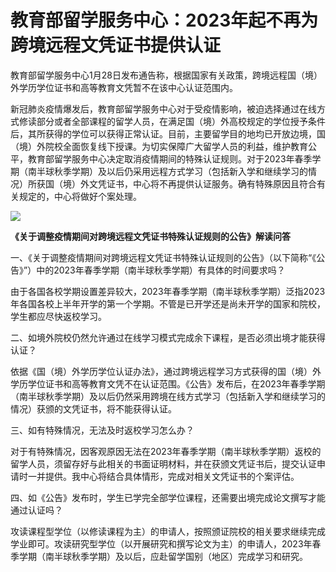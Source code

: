 # 教育部留学服务中心：2023年起不再为跨境远程文凭证书提供认证

教育部留学服务中心1月28日发布通告称，根据国家有关政策，跨境远程国（境）外学历学位证书和高等教育文凭暂不在该中心认证范围内。

新冠肺炎疫情爆发后，教育部留学服务中心对于受疫情影响，被迫选择通过在线方式修读部分或者全部课程的留学人员，在满足国（境）外高校规定的学位授予条件后，其所获得的学位可以获得正常认证。目前，主要留学目的地均已开放边境，国（境）外院校全面恢复线下授课。为切实保障广大留学人员的利益，维护教育公平，教育部留学服务中心决定取消疫情期间的特殊认证规则。对于2023年春季学期（南半球秋季学期）及以后仍采用远程方式学习（包括新入学和继续学习的情况）所获国（境）外文凭证书，中心将不再提供认证服务。确有特殊原因且符合有关规定的，中心将做好个案处理。

![](https://inews.gtimg.com/newsapp_bt/0/15631828646/1000)

**《关于调整疫情期间对跨境远程文凭证书特殊认证规则的公告》解读问答**

一、《关于调整疫情期间对跨境远程文凭证书特殊认证规则的公告》（以下简称“《公告》”）中的2023年春季学期（南半球秋季学期）有具体的时间要求吗？

由于各国各校学期设置差异较大，2023年春季学期（南半球秋季学期）泛指2023年各国各校上半年开学的第一个学期。不管是已开学还是尚未开学的国家和院校，学生都应尽快返校学习。

二、如境外院校仍然允许通过在线学习模式完成余下课程，是否必须出境才能获得认证？

依据《国（境）外学历学位认证办法》，通过跨境远程学习方式获得的国（境）外学历学位证书和高等教育文凭不在认证范围。《公告》发布后，在2023年春季学期（南半球秋季学期）及以后仍然采用跨境在线方式学习（包括新入学和继续学习的情况）获颁的文凭证书，将不能获得认证。

三、如有特殊情况，无法及时返校学习怎么办？

对于有特殊情况，因客观原因无法在2023年春季学期（南半球秋季学期）返校的留学人员，须留存好与此相关的书面证明材料，并在获颁文凭证书后，提交认证申请时一并提供。我中心将结合具体情形，完成对相关文凭证书的个案评估。

四、如《公告》发布时，学生已学完全部学位课程，还需要出境完成论文撰写才能通过认证吗？

攻读课程型学位（以修读课程为主）的申请人，按照颁证院校的相关要求继续完成学业即可。攻读研究型学位（以开展研究和撰写论文为主）的申请人，2023年春季学期（南半球秋季学期）及以后，应赴留学国别（地区）完成学习和研究。

